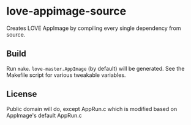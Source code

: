 love-appimage-source
=====

Creates LOVE AppImage by compiling every single dependency from source.

Build
-----

Run `make`. `love-master.AppImage` (by default) will be generated. See the Makefile script for various tweakable variables.

License
-----

Public domain will do, except AppRun.c which is modified based on AppImage's default AppRun.c
